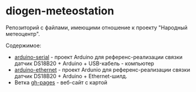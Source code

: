# diogen-meteostation
Репозиторий с файлами, имеющими отношение к проекту "Народный метеоцентр".

Содержимое:

 * [arduino-serial](https://github.com/positron96/diogen-meteostation/tree/master/arduino-serial) - проект Arduino для референс-реализации связки датчик DS18B20 + Arduino + USB-кабель - компьютер
 * [arduino-ethernet](https://github.com/positron96/diogen-meteostation/tree/master/arduino-ethernet) - проект Ardunio для референс-реализации связки датчик DS18B20 + Arduino + Ethernet-шилд.
 * Ветка [gh-pages](https://github.com/positron96/diogen-meteostation/tree/gh-pages) - веб-сайт с картой
